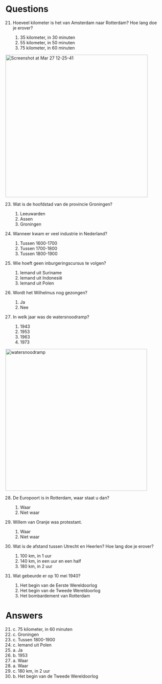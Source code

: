 # Questions

21. Hoeveel kilometer is het van Amsterdam naar Rotterdam? Hoe lang doe je erover?

    1. 35 kilometer, in 30 minuten
    2. 55 kilometer, in 50 minuten
    3. 75 kilometer, in 60 minuten

<img width="464" alt="Screenshot at Mar 27 12-25-41" src="https://github.com/David-L-R/Knowledge-of-Dutch-Society-KNM-/assets/31222514/fb9073c9-6205-46ac-9605-e8c54a15db4b">

23. Wat is de hoofdstad van de provincie Groningen?

    1. Leeuwarden
    2. Assen
    3. Groningen

24. Wanneer kwam er veel industrie in Nederland?

    1. Tussen 1600-1700
    2. Tussen 1700-1800
    3. Tussen 1800-1900

25. Wie hoeft geen inburgeringscursus te volgen?

    1. Iemand uit Suriname
    2. Iemand uit Indonesië
    3. Iemand uit Polen

26. Wordt het Wilhelmus nog gezongen?

    1. Ja
    2. Nee

27. In welk jaar was de watersnoodramp?

    1. 1943
    2. 1953
    3. 1963
    4. 1973

<img width="462" alt="watersnoodramp" src="https://github.com/David-L-R/Knowledge-of-Dutch-Society-KNM-/assets/31222514/32f55752-4fd8-4be0-af25-41dcbcc6c438">

28. De Europoort is in Rotterdam, waar staat u dan?

    1. Waar
    2. Niet waar

29. Willem van Oranje was protestant.

    1. Waar
    2. Niet waar

30. Wat is de afstand tussen Utrecht en Heerlen? Hoe lang doe je erover?

    1. 100 km, in 1 uur
    2. 140 km, in een uur en een half
    3. 180 km, in 2 uur

31. Wat gebeurde er op 10 mei 1940?
    1. Het begin van de Eerste Wereldoorlog
    2. Het begin van de Tweede Wereldoorlog
    3. Het bombardement van Rotterdam

# Answers

21. c. 75 kilometer, in 60 minuten
22. c. Groningen
23. c. Tussen 1800-1900
24. c. Iemand uit Polen
25. a. Ja
26. b. 1953
27. a. Waar
28. a. Waar
29. c. 180 km, in 2 uur
30. b. Het begin van de Tweede Wereldoorlog
